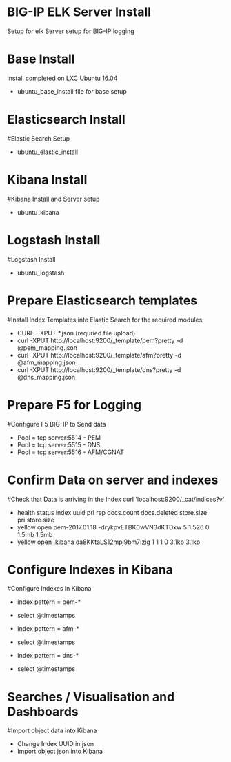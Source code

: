 # BIG-IP ELK Server Install
Setup for elk Server setup for BIG-IP logging

# Base Install
install completed on LXC Ubuntu 16.04
- ubuntu_base_install file for base setup

# Elasticsearch Install
#Elastic Search Setup
- ubuntu_elastic_install

# Kibana Install
#Kibana Install and Server setup
- ubuntu_kibana

# Logstash Install
#Logstash Install
- ubuntu_logstash

# Prepare Elasticsearch templates
#Install Index Templates into Elastic Search for the required modules
- CURL - XPUT *.json (requried file upload)
- curl -XPUT http://localhost:9200/_template/pem?pretty -d @pem_mapping.json
- curl -XPUT http://localhost:9200/_template/afm?pretty -d @afm_mapping.json
- curl -XPUT http://localhost:9200/_template/dns?pretty -d @dns_mapping.json

# Prepare F5 for Logging
#Configure F5 BIG-IP to Send data
- Pool = tcp server:5514 - PEM
- Pool = tcp server:5515 - DNS
- Pool = tcp server:5516 - AFM/CGNAT

# Confirm Data on server and indexes
#Check that Data is arriving in the Index
curl 'localhost:9200/_cat/indices?v'
- health status index          uuid                   pri rep docs.count docs.deleted store.size pri.store.size
- yellow open   pem-2017.01.18 -drykpvETBK0wVN3dKTDxw   5   1        526            0      1.5mb          1.5mb
- yellow open   .kibana        da8KKtaLS12mpj9bm7Izig   1   1          1            0      3.1kb          3.1kb

# Configure Indexes in Kibana
#Configure Indexes in Kibana
- index pattern = pem-*
- select @timestamps

- index pattern = afm-*
- select @timestamps

- index pattern = dns-*
- select @timestamps

# Searches / Visualisation and Dashboards
#Import object data into Kibana
- Change Index UUID in json
- Import object json into Kibana
